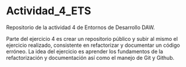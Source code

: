 # Actividad_4_ETS
Repositorio de la actividad 4 de Entornos de Desarrollo DAW.

Parte del ejercicio 4 es crear un repositorio público y subir al mismo el ejercicio realizado, consistente en refactorizar y documentar un código erróneo. La idea del ejercicio es aprender los fundamentos de la refactorización y documentación así como el manejo de Git y Github.
